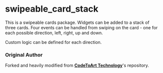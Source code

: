 # swipeable_card_stack
This is a swipeable cards package. Widgets can be added to a stack of three
cards. Four events can be handled from swiping on the card - one for each
possible direction, left, right, up and down.

Custom logic can be defined for each direction.

### Original Author
Forked and heavily modified from [**CodeToArt Technology**](https://github.com/codetoart)'s repository.

